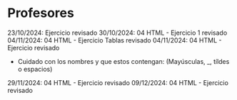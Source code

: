 # Profesores

23/10/2024: Ejercicio revisado
30/10/2024: 04 HTML - Ejercicio 1 revisado
04/11/2024: 04 HTML - Ejercicio Tablas revisado
04/11/2024: 04 HTML - Ejercicio revisado
- Cuidado con los nombres y que estos contengan: (Mayúsculas, _, tíldes o espacios)

29/11/2024: 04 HTML - Ejercicio revisado
09/12/2024: 04 HTML - Ejercicio revisado